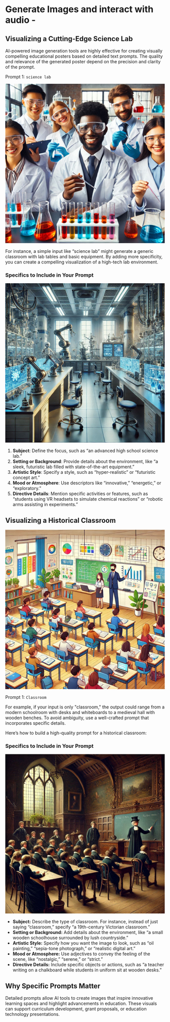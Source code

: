 # Generate Images and interact with audio - 

## Visualizing a Cutting-Edge Science Lab

AI-powered image generation tools are highly effective for creating visually compelling educational posters based on detailed text prompts. The quality and relevance of the generated poster depend on the precision and clarity of the prompt.

Prompt 1: ``science lab``

![](./media/a%20science%20lab.png)

For instance, a simple input like “science lab” might generate a generic classroom with lab tables and basic equipment. By adding more specificity, you can create a compelling visualization of a high-tech lab environment.

### **Specifics to Include in Your Prompt**  

![](./media/an%20advanced%20high%20school%20science%20lab,%20filled%20with%20state-of-the-art%20equipment,%20hyper-realistic%20with%20robotic%20arms%20assisting%20in%20experiments.png)

1. **Subject**: Define the focus, such as “an advanced high school science lab.”  
2. **Setting or Background**: Provide details about the environment, like “a sleek, futuristic lab filled with state-of-the-art equipment.”  
3. **Artistic Style**: Specify a style, such as “hyper-realistic” or “futuristic concept art.”  
4. **Mood or Atmosphere**: Use descriptors like “innovative,” “energetic,” or “exploratory.”  
5. **Directive Details**: Mention specific activities or features, such as “students using VR headsets to simulate chemical reactions” or “robotic arms assisting in experiments.”


## Visualizing a Historical Classroom

![](./media/a%20classroom%20scene%20with%20rows%20of%20desks,%20a%20whiteboard,%20colorful%20posters,%20students%20engaged%20in%20lessons,%20and%20a%20teacher%20explaining%20a%20concept.png)

 Prompt 1: ``Classroom``

For example, if your input is only "classroom," the output could range from a modern schoolroom with desks and whiteboards to a medieval hall with wooden benches. To avoid ambiguity, use a well-crafted prompt that incorporates specific details.

Here’s how to build a high-quality prompt for a historical classroom:

### Specifics to Include in Your Prompt

![](./media/a%2019th-century%20Victorian%20classroom,%20oil%20painting%20with%20a%20teacher%20writing%20on%20a%20chalkboard%20while%20students%20in%20uniform%20sit%20at%20wooden%20desk.png)

- **Subject:** Describe the type of classroom. For instance, instead of just saying “classroom,” specify “a 19th-century Victorian classroom.”
- **Setting or Background:** Add details about the environment, like “a small wooden schoolhouse surrounded by lush countryside.”
- **Artistic Style:** Specify how you want the image to look, such as “oil painting,” “sepia-tone photograph,” or “realistic digital art.”
- **Mood or Atmosphere:** Use adjectives to convey the feeling of the scene, like “nostalgic,” “serene,” or “strict.”
- **Directive Details:** Include specific objects or actions, such as “a teacher writing on a chalkboard while students in uniform sit at wooden desks.”

## Why Specific Prompts Matter
Detailed prompts allow AI tools to create images that inspire innovative learning spaces and highlight advancements in education. These visuals can support curriculum development, grant proposals, or education technology presentations.